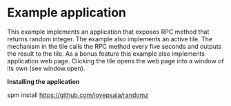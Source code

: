 # Example application

This example implements an application that exposes RPC method that returns random integer. The example also implements an active tile. The mechanism in the tile calls the RPC method every five seconds and outputs the result to the tile. As a bonus feature this example also implements application web page. Clicking the tile opens the web page into a window of its own (see window.open).

**Installing the application**

spm install https://github.com/jovepsala/randomz
